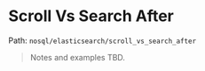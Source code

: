 # Scroll Vs Search After

Path: `nosql/elasticsearch/scroll_vs_search_after`

> Notes and examples TBD.
